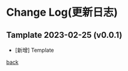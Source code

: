 # Change Log(更新日志)
## Tamplate 2023-02-25 (v0.0.1)
- [新增] Template

[back](https://github.com/AnsonCar/)